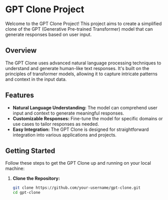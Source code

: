 # GPT Clone Project

Welcome to the GPT Clone Project! This project aims to create a simplified clone of the GPT (Generative Pre-trained Transformer) model that can generate responses based on user input.

## Overview

The GPT Clone uses advanced natural language processing techniques to understand and generate human-like text responses. It's built on the principles of transformer models, allowing it to capture intricate patterns and context in the input data.

## Features

- **Natural Language Understanding:** The model can comprehend user input and context to generate meaningful responses.
- **Customizable Responses:** Fine-tune the model for specific domains or use cases to tailor responses as needed.
- **Easy Integration:** The GPT Clone is designed for straightforward integration into various applications and projects.

## Getting Started

Follow these steps to get the GPT Clone up and running on your local machine:

1. **Clone the Repository:**
   ```bash
   git clone https://github.com/your-username/gpt-clone.git
   cd gpt-clone

